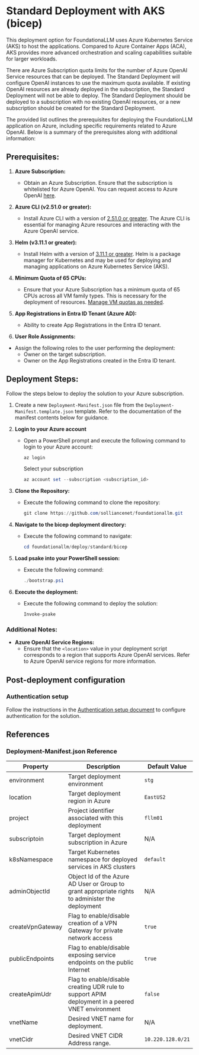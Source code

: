 # Standard Deployment with AKS (bicep)

This deployment option for FoundationaLLM uses Azure Kubernetes Service (AKS) to host the applications.  Compared to Azure Container Apps (ACA), AKS provides more advanced orchestration and scaling capabilities suitable for larger workloads.

There are Azure Subscription quota limits for the number of Azure OpenAI Service resources that can be deployed. The Standard Deployment will configure OpenAI instances to use the maximum quota available.  If existing OpenAI resources are already deployed in the subscription, the Standard Deployment will not be able to deploy.  The Standard Deployment should be deployed to a subscription with no existing OpenAI resources, or a new subscription should be created for the Standard Deployment.

The provided list outlines the prerequisites for deploying the FoundationLLM application on Azure, including specific requirements related to Azure OpenAI. Below is a summary of the prerequisites along with additional information:

## Prerequisites:

1. **Azure Subscription:**
   - Obtain an Azure Subscription. Ensure that the subscription is whitelisted for Azure OpenAI. You can request access to Azure OpenAI [here](https://customervoice.microsoft.com/Pages/ResponsePage.aspx?id=v4j5cvGGr0GRqy180BHbR7en2Ais5pxKtso_Pz4b1_xUNTZBNzRKNlVQSFhZMU9aV09EVzYxWFdORCQlQCN0PWcu).

2. **Azure CLI (v2.51.0 or greater):**
   - Install Azure CLI with a version of [2.51.0 or greater](https://docs.microsoft.com/cli/azure/install-azure-cli). The Azure CLI is essential for managing Azure resources and interacting with the Azure OpenAI service.

3. **Helm (v3.11.1 or greater):**
   - Install Helm with a version of [3.11.1 or greater](https://helm.sh/docs/intro/install/). Helm is a package manager for Kubernetes and may be used for deploying and managing applications on Azure Kubernetes Service (AKS).

4. **Minimum Quota of 65 CPUs:**
   - Ensure that your Azure Subscription has a minimum quota of 65 CPUs across all VM family types. This is necessary for the deployment of resources. [Manage VM quotas as needed](https://learn.microsoft.com/azure/quotas/per-vm-quota-requests).

5. **App Registrations in Entra ID Tenant (Azure AD):**
   - Ability to create App Registrations in the Entra ID tenant.

6.  **User Role Assignments:**
   - Assign the following roles to the user performing the deployment:
      - Owner on the target subscription.
      - Owner on the App Registrations created in the Entra ID tenant.

## Deployment Steps:

Follow the steps below to deploy the solution to your Azure subscription.

1. Create a new `Deployment-Manifest.json` file from the `Deployment-Manifest.template.json` template. Refer to the documentation of the manifest contents below for guidance.

1. **Login to your Azure account**

   - Open a PowerShell prompt and execute the following command to login to your Azure account:
     ```powershell
     az login
     ```

     Select your subscription

     ```powershell
     az account set --subscription <subscription_id>
     ```

1. **Clone the Repository:**
   - Execute the following command to clone the repository:
     ```powershell
     git clone https://github.com/solliancenet/foundationallm.git
     ```

2. **Navigate to the bicep deployment directory:**
   - Execute the following command to navigate:
     ```powershell
     cd foundationallm/deploy/standard/bicep
     ```

3. **Load psake into your PowerShell session:**
   - Execute the following command:
     ```powershell
     ./bootstrap.ps1
     ```
     
4. **Execute the deployment:**
   - Execute the following command to deploy the solution:
     ```powershell
     Invoke-psake
     ```

### Additional Notes:
- **Azure OpenAI Service Regions:**
  - Ensure that the `<location>` value in your deployment script corresponds to a region that supports Azure OpenAI services. Refer to Azure OpenAI service regions for more information.

## Post-deployment configuration

### Authentication setup

Follow the instructions in the [Authentication setup document](https://docs.foundationallm.ai/deployment/authentication/index.html) to configure authentication for the solution.

## References

### Deployment-Manifest.json Reference

| Property         | Description                                                                                      | Default Value     |
| ---------------- | ------------------------------------------------------------------------------------------------ | ----------------- |
| environment      | Target deployment environment                                                                    | `stg`             |
| location         | Target deployment region in Azure                                                                | `EastUS2`         |
| project          | Project identifier associated with this deployment                                               | `fllm01`          |
| subscriptoin     | Target deployment subscription in Azure                                                          | N/A               |
| k8sNamespace     | Target Kubernetes namespace for deployed services in AKS clusters                                | `default`         |
| adminObjectId    | Object Id of the Azure AD User or Group to grant appropriate rights to administer the deployment | N/A               |
| createVpnGateway | Flag to enable/disable creation of a VPN Gateway for private network access                      | `true`            |
| publicEndpoints  | Flag to enable/disable exposing service endpoints on the public Internet                         | `true`            |
| createApimUdr    | Flag to enable/disable creating UDR rule to support APIM deployment in a peered VNET environment | `false`           |
| vnetName         | Desired VNET name for deployment.                                                                | N/A               |
| vnetCidr         | Desired VNET CIDR Address range.                                                                 | `10.220.128.0/21` |
